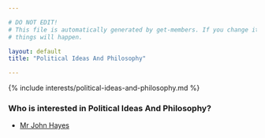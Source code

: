```yaml
---

# DO NOT EDIT!
# This file is automatically generated by get-members. If you change it, bad
# things will happen.

layout: default
title: "Political Ideas And Philosophy"

---
```


{% include interests/political-ideas-and-philosophy.md %}

### Who is interested in Political Ideas And Philosophy?


* [Mr John Hayes](members/mr-john-hayes.html)
